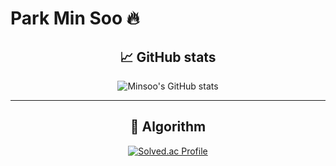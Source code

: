 # Park Min Soo 🔥


<div align="center">

## 📈 GitHub stats

![Minsoo's GitHub stats](https://github-readme-stats.vercel.app/api?username=minsoo0506&show_icons=true&theme=radical)

</div>

***

<div align="center">

## 📝 Algorithm

[![Solved.ac Profile](http://mazassumnida.wtf/api/v2/generate_badge?boj=mspark010506)](https://solved.ac/mspark010506/)

</div>


